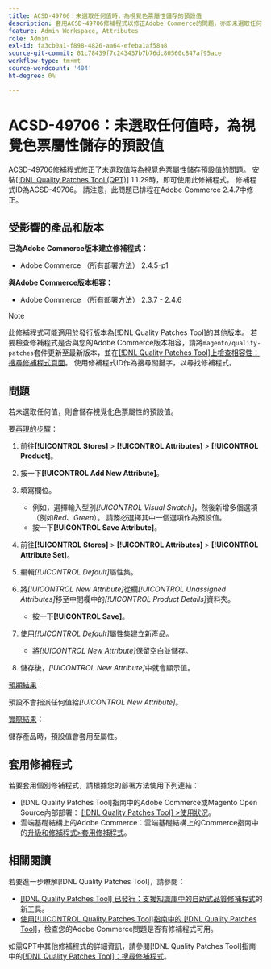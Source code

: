 ```yaml
---
title: ACSD-49706：未選取任何值時，為視覺色票屬性儲存的預設值
description: 套用ACSD-49706修補程式以修正Adobe Commerce的問題，亦即未選取任何值時，預設值會儲存為視覺色票屬性。
feature: Admin Workspace, Attributes
role: Admin
exl-id: fa3cb0a1-f898-4826-aa64-efeba1af58a8
source-git-commit: 81c78439f7c243437b7b76dc80560c847af95ace
workflow-type: tm+mt
source-wordcount: '404'
ht-degree: 0%

---
```


# ACSD-49706：未選取任何值時，為視覺色票屬性儲存的預設值

ACSD-49706修補程式修正了未選取值時為視覺色票屬性儲存預設值的問題。 安裝[[!DNL Quality Patches Tool (QPT)]](https://experienceleague.adobe.com/zh-hant/docs/commerce-knowledge-base/kb/announcements/commerce-announcements/magento-quality-patches-released-new-tool-to-self-serve-quality-patches) 1.1.29時，即可使用此修補程式。 修補程式ID為ACSD-49706。 請注意，此問題已排程在Adobe Commerce 2.4.7中修正。

## 受影響的產品和版本

**已為Adobe Commerce版本建立修補程式：**

* Adobe Commerce （所有部署方法） 2.4.5-p1

**與Adobe Commerce版本相容：**

* Adobe Commerce （所有部署方法） 2.3.7 - 2.4.6

>[!NOTE]
>
>此修補程式可能適用於發行版本為[!DNL Quality Patches Tool]的其他版本。 若要檢查修補程式是否與您的Adobe Commerce版本相容，請將`magento/quality-patches`套件更新至最新版本，並在[[!DNL Quality Patches Tool]上檢查相容性：搜尋修補程式頁面](https://experienceleague.adobe.com/tools/commerce-quality-patches/index.html?lang=zh-Hant)。 使用修補程式ID作為搜尋關鍵字，以尋找修補程式。

## 問題

若未選取任何值，則會儲存視覺化色票屬性的預設值。

<u>要再現的步驟</u>：

1. 前往&#x200B;**[!UICONTROL Stores]** > **[!UICONTROL Attributes]** > **[!UICONTROL Product]**。
1. 按一下&#x200B;**[!UICONTROL Add New Attribute]**。
1. 填寫欄位。

   * 例如，選擇輸入型別&#x200B;*[!UICONTROL Visual Swatch]*，然後新增多個選項（例如&#x200B;*Red*、*Green*）。 請務必選擇其中一個選項作為預設值。
   * 按一下&#x200B;**[!UICONTROL Save Attribute]**。

1. 前往&#x200B;**[!UICONTROL Stores]** > **[!UICONTROL Attributes]** > **[!UICONTROL Attribute Set]**。
1. 編輯&#x200B;*[!UICONTROL Default]*&#x200B;屬性集。
1. 將&#x200B;*[!UICONTROL New Attribute]*&#x200B;從欄&#x200B;*[!UICONTROL Unassigned Attributes]*&#x200B;移至中間欄中的&#x200B;*[!UICONTROL Product Details]*&#x200B;資料夾。

   * 按一下&#x200B;**[!UICONTROL Save]**。

1. 使用&#x200B;*[!UICONTROL Default]*&#x200B;屬性集建立新產品。

   * 將&#x200B;*[!UICONTROL New Attribute]*&#x200B;保留空白並儲存。

1. 儲存後，*[!UICONTROL New Attribute]*&#x200B;中就會顯示值。

<u>預期結果</u>：

預設不會指派任何值給&#x200B;*[!UICONTROL New Attribute]*。

<u>實際結果</u>：

儲存產品時，預設值會套用至屬性。

## 套用修補程式

若要套用個別修補程式，請根據您的部署方法使用下列連結：

* [!DNL Quality Patches Tool]指南中的Adobe Commerce或Magento Open Source內部部署： [[!DNL Quality Patches Tool] >使用狀況](/help/tools/quality-patches-tool/usage.md)。
* 雲端基礎結構上的Adobe Commerce：雲端基礎結構上的Commerce指南中的[升級和修補程式>套用修補程式](https://experienceleague.adobe.com/docs/commerce-cloud-service/user-guide/develop/upgrade/apply-patches.html?lang=zh-Hant)。

## 相關閱讀

若要進一步瞭解[!DNL Quality Patches Tool]，請參閱：

* [[!DNL Quality Patches Tool] 已發行：支援知識庫中的自助式品質修補程式](https://experienceleague.adobe.com/zh-hant/docs/commerce-knowledge-base/kb/announcements/commerce-announcements/magento-quality-patches-released-new-tool-to-self-serve-quality-patches)的新工具。
* [使用[!UICONTROL Quality Patches Tool]指南中的 [!DNL Quality Patches Tool]](/help/tools/quality-patches-tool/patches-available-in-qpt/check-patch-for-magento-issue-with-magento-quality-patches.md)，檢查您的Adobe Commerce問題是否有修補程式可用。


如需QPT中其他修補程式的詳細資訊，請參閱[!DNL Quality Patches Tool]指南中的[[!DNL Quality Patches Tool]：搜尋修補程式](https://experienceleague.adobe.com/tools/commerce-quality-patches/index.html?lang=zh-Hant)。
